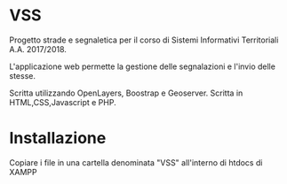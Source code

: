 # VSS
Progetto strade e segnaletica per il corso di Sistemi Informativi Territoriali A.A. 2017/2018.

L'applicazione web permette la gestione delle segnalazioni e l'invio delle stesse.

Scritta utilizzando OpenLayers, Boostrap e Geoserver. 
Scritta in HTML,CSS,Javascript e PHP.

# Installazione

Copiare i file in una cartella denominata "VSS" all'interno di htdocs di XAMPP
